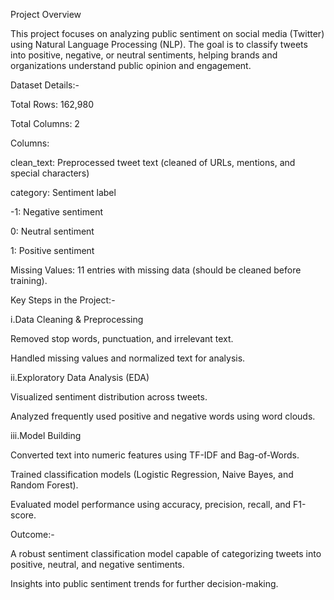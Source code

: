 Project Overview<br>

This project focuses on analyzing public sentiment on social media (Twitter) using Natural Language Processing (NLP). The goal is to classify tweets into positive, negative, or neutral sentiments, helping brands and organizations understand public opinion and engagement.

Dataset Details:-

Total Rows: 162,980

Total Columns: 2

Columns:

clean_text: Preprocessed tweet text (cleaned of URLs, mentions, and special characters)

category: Sentiment label

-1: Negative sentiment

0: Neutral sentiment

1: Positive sentiment

Missing Values: 11 entries with missing data (should be cleaned before training).

Key Steps in the Project:-

i.Data Cleaning & Preprocessing

Removed stop words, punctuation, and irrelevant text.

Handled missing values and normalized text for analysis.

ii.Exploratory Data Analysis (EDA)

Visualized sentiment distribution across tweets.

Analyzed frequently used positive and negative words using word clouds.

iii.Model Building

Converted text into numeric features using TF-IDF and Bag-of-Words.

Trained classification models (Logistic Regression, Naive Bayes, and Random Forest).

Evaluated model performance using accuracy, precision, recall, and F1-score.

Outcome:-

A robust sentiment classification model capable of categorizing tweets into positive, neutral, and negative sentiments.

Insights into public sentiment trends for further decision-making.

